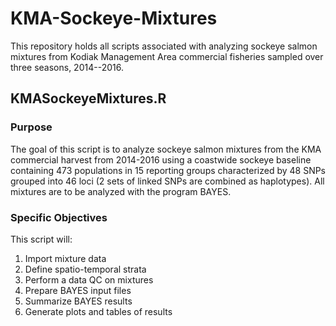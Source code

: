 # KMA-Sockeye-Mixtures
This repository holds all scripts associated with analyzing sockeye salmon mixtures from Kodiak Management Area commercial fisheries sampled over three seasons, 2014--2016.

## KMASockeyeMixtures.R
### Purpose
The goal of this script is to analyze sockeye salmon mixtures from the KMA commercial harvest from 2014-2016 using a coastwide sockeye baseline containing 473 populations in 15 reporting groups characterized by 48 SNPs grouped into 46 loci (2 sets of linked SNPs are combined as haplotypes). All mixtures are to be analyzed with the program BAYES.

### Specific Objectives
This script will:  
1. Import mixture data  
2. Define spatio-temporal strata  
3. Perform a data QC on mixtures  
4. Prepare BAYES input files  
5. Summarize BAYES results  
6. Generate plots and tables of results  